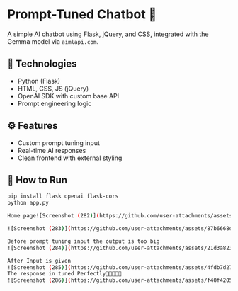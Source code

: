 # Prompt-Tuned Chatbot 💬

A simple AI chatbot using Flask, jQuery, and CSS, integrated with the Gemma model via `aimlapi.com`.

## 🔧 Technologies
- Python (Flask)
- HTML, CSS, JS (jQuery)
- OpenAI SDK with custom base API
- Prompt engineering logic

## ⚙️ Features
- Custom prompt tuning input
- Real-time AI responses
- Clean frontend with external styling

## 🚀 How to Run
```bash
pip install flask openai flask-cors
python app.py

Home page![Screenshot (282)](https://github.com/user-attachments/assets/c992dd1c-b3e0-42a3-a85e-47868c6d885b)

![Screenshot (283)](https://github.com/user-attachments/assets/87b6668d-752c-4321-9c80-e214fbd127d2)

Before prompt tuning input the output is too big
![Screenshot (284)](https://github.com/user-attachments/assets/21d3a823-845c-4c4e-a939-d9490ed09207)

After Input is given
![Screenshot (285)](https://github.com/user-attachments/assets/4fdb7d27-df9f-4273-8fb9-5f6c3d9da9f4)
The response in tuned Perfectly🚀🚀🚀🚀🚀
![Screenshot (286)](https://github.com/user-attachments/assets/f40f4205-842c-4d37-9b94-498d99f596df)
